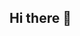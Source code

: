 ## Hi there 👋

<!--

**Here are some ideas to get you started:**

🙋‍♀️ A short introduction - what is your organization all about?

Hybrid Classical-Quantum Computing-Program Once and Deploy on Hybrid Compute Infrastucture

One Platform for Easy Quantum Programming – IBM Qiskit, NVIDIA Quantum CUDA and others

    Write code in your favorite programming language or upload existing programs
    IBM Qiskit, NVIDIA Quantum CUDA and other integrations
    Visualize as you program with Jupyter integration
    Designed for new developers in Quantum as well as existing AI/ML developers for advancement of scientific applications



